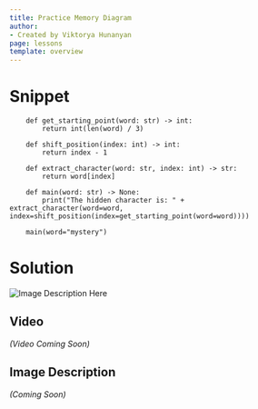 ```yaml
---
title: Practice Memory Diagram
author:
- Created by Viktorya Hunanyan
page: lessons
template: overview
---
```


# Snippet

```
    def get_starting_point(word: str) -> int:
        return int(len(word) / 3)

    def shift_position(index: int) -> int:
        return index - 1

    def extract_character(word: str, index: int) -> str:
        return word[index]

    def main(word: str) -> None:
        print("The hidden character is: " + extract_character(word=word, index=shift_position(index=get_starting_point(word=word))))

    main(word="mystery")
```

# Solution
<img class="img-fluid" src="/static/practice-mem-diagrams/mystery_word.jpg" alt="Image Description Here"  />

## Video
*(Video Coming Soon)*

## Image Description
*(Coming Soon)*